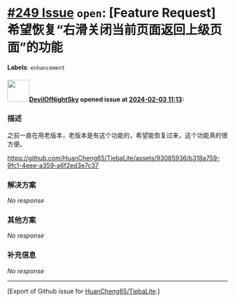 # [\#249 Issue](https://github.com/HuanCheng65/TiebaLite/issues/249) `open`: [Feature Request] 希望恢复“右滑关闭当前页面返回上级页面”的功能
**Labels**: `enhancement`


#### <img src="https://avatars.githubusercontent.com/u/93085936?v=4" width="50">[DevilOfNightSky](https://github.com/DevilOfNightSky) opened issue at [2024-02-03 11:13](https://github.com/HuanCheng65/TiebaLite/issues/249):

### 描述

之前一直在用老版本，老版本是有这个功能的，希望能恢复过来，这个功能真的很方便。

https://github.com/HuanCheng65/TiebaLite/assets/93085936/b318a759-9fc1-4eee-a359-a6f2ed3e7c37



### 解决方案

_No response_

### 其他方案

_No response_

### 补充信息

_No response_




-------------------------------------------------------------------------------



[Export of Github issue for [HuanCheng65/TiebaLite](https://github.com/HuanCheng65/TiebaLite).]
